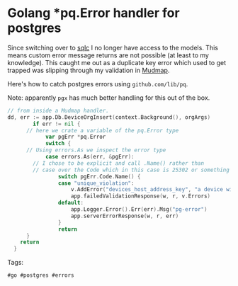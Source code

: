 # Golang *pq.Error handler for postgres

Since switching over to [sqlc](https://sqlc.dev) I no longer have access
to the models. This means custom error message returns are not possible 
(at least to my knowledge). This caught me out as a duplicate key error
which used to get trapped was slipping through my validation in 
[Mudmap](https://mudmap.io?ref=danielms.site.zet).

Here's how to catch postgres errors using `github.com/lib/pq`. 

Note: apparently `pgx` has much better handling for this out of the box.

```go
// from inside a Mudmap handler.
dd, err := app.Db.DeviceOrgInsert(context.Background(), orgArgs)
		if err != nil {
      // here we crate a variable of the pq.Error type
			var pgErr *pq.Error
			switch {
      // Using errors.As we inspect the error type
			case errors.As(err, &pgErr):
        // I chose to be explicit and call .Name() rather than
        // case over the Code which in this case is 25302 or something
				switch pgErr.Code.Name() {
				case "unique_violation":
					v.AddError("devices_host_address_key", "a device with this host address already exists")
					app.failedValidationResponse(w, r, v.Errors)
				default:
					app.Logger.Error().Err(err).Msg("pg-error")
					app.serverErrorResponse(w, r, err)
				}
				return
      }
    return
  }
```

Tags:

    #go #postgres #errors

